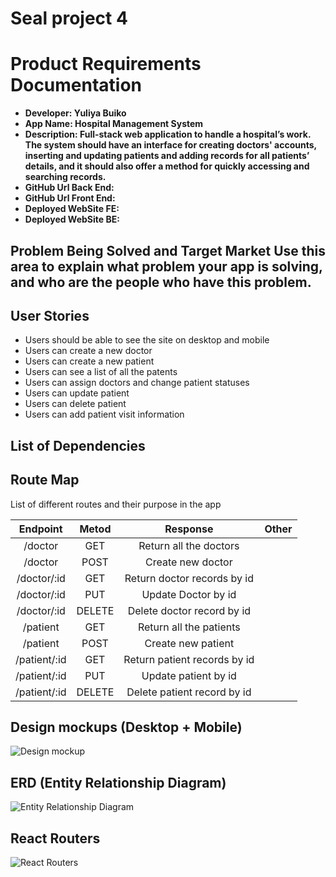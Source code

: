 # Seal project 4

# Product Requirements Documentation

- **Developer: Yuliya Buiko**
- **App Name: Hospital Management System**
- **Description: Full-stack web application to handle a hospital’s work. The system should have an interface for creating doctors' accounts, inserting and updating patients and adding records for all patients’ details, and it should also offer a method for quickly accessing and searching records.**
- **GitHub Url Back End:**
- **GitHub Url Front End:**
- **Deployed WebSite FE:**
- **Deployed WebSite BE:**

## Problem Being Solved and Target Market Use this area to explain what problem your app is solving, and who are the people who have this problem.

## User Stories

- Users should be able to see the site on desktop and mobile
- Users can create a new doctor
- Users can create a new patient
- Users can see a list of all the patents
- Users can assign doctors and change patient statuses
- Users can update patient
- Users can delete patient
- Users can add patient visit information

## List of Dependencies

## Route Map

List of different routes and their purpose in the app

|   Endpoint   | Metod  |           Response           | Other |
| :----------: | :----: | :--------------------------: | :---: |
|   /doctor    |  GET   |    Return all the doctors    |       |
|   /doctor    |  POST  |      Create new doctor       |       |
| /doctor/:id  |  GET   | Return doctor records by id  |       |
| /doctor/:id  |  PUT   |     Update Doctor by id      |       |
| /doctor/:id  | DELETE |  Delete doctor record by id  |       |
|   /patient   |  GET   |   Return all the patients    |       |
|   /patient   |  POST  |      Create new patient      |       |
| /patient/:id |  GET   | Return patient records by id |       |
| /patient/:id |  PUT   |     Update patient by id     |       |
| /patient/:id | DELETE | Delete patient record by id  |       |

## Design mockups (Desktop + Mobile)

![Design mockup](image-1.png)

## ERD (Entity Relationship Diagram)

![Entity Relationship Diagram](image.png)

## React Routers

![React Routers](image-2.png)
